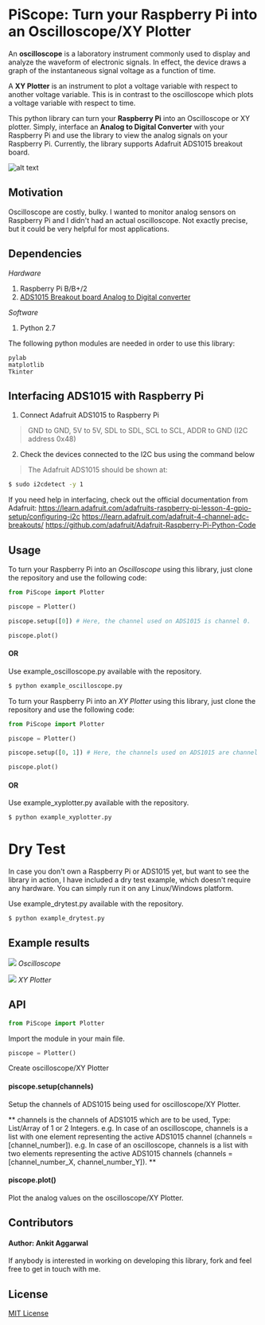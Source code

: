# PiScope: Turn your Raspberry Pi into an Oscilloscope/XY Plotter

An **oscilloscope** is a laboratory instrument commonly used to display and analyze the waveform of electronic signals. In effect, the device draws a graph of the instantaneous signal voltage as a function of time.

A **XY Plotter** is an instrument to plot a voltage variable with respect to another voltage variable. This is in contrast to the oscilloscope which plots a voltage variable with respect to time.

This python library can turn your **Raspberry Pi** into an Oscilloscope or XY plotter. Simply, interface an **Analog to Digital Converter** with your Raspberry Pi and use the library to view the analog signals on your Raspberry Pi. Currently, the library supports Adafruit ADS1015 breakout board. 

![alt text](https://learn.adafruit.com/system/guides/images/000/000/195/medium800/summary.jpg "Raspberry Pi with ADS1015")

## Motivation
Oscilloscope are costly, bulky. I wanted to monitor analog sensors on Raspberry Pi and I didn't had an actual oscilloscope. Not exactly precise, but it could be very helpful for most applications.

## Dependencies
*Hardware*
1. Raspberry Pi B/B+/2
2. [ADS1015 Breakout board Analog to Digital converter](http://www.adafruit.com/product/1083)

*Software*
1. Python 2.7

The following python modules are needed in order to use this library:

```
pylab
matplotlib
Tkinter
```

## Interfacing ADS1015 with Raspberry Pi

1. Connect Adafruit ADS1015 to Raspberry Pi
> GND to GND, 5V to 5V, SDL to SDL, SCL to SCL, ADDR to GND (I2C address 0x48)
2. Check the devices connected to the I2C bus using the command below
> The Adafruit ADS1015 should be shown at: 
```sh
$ sudo i2cdetect -y 1
```

If you need help in interfacing, check out the official documentation from Adafruit:
https://learn.adafruit.com/adafruits-raspberry-pi-lesson-4-gpio-setup/configuring-i2c
https://learn.adafruit.com/adafruit-4-channel-adc-breakouts/
https://github.com/adafruit/Adafruit-Raspberry-Pi-Python-Code 

## Usage

To turn your Raspberry Pi into an *Oscilloscope* using this library, just clone the repository and use the following code:

```python
from PiScope import Plotter

piscope = Plotter()

piscope.setup([0]) # Here, the channel used on ADS1015 is channel 0.

piscope.plot()
```

#### OR

Use example_oscilloscope.py available with the repository.
```sh
$ python example_oscilloscope.py
```

To turn your Raspberry Pi into an *XY Plotter* using this library, just clone the repository and use the following code:

```python
from PiScope import Plotter

piscope = Plotter()

piscope.setup([0, 1]) # Here, the channels used on ADS1015 are channel 0 (X) and channel 1 (Y).

piscope.plot()
```

#### OR

Use example_xyplotter.py available with the repository.
```sh
$ python example_xyplotter.py
```

# Dry Test

In case you don't own a Raspberry Pi or ADS1015 yet, but want to see the library in action, I have included a dry test example, which doesn't require any hardware. You can simply run it on any Linux/Windows platform.

Use example_drytest.py available with the repository.

```sh
$ python example_drytest.py
```

## Example results

![](https://raw.githubusercontent.com/ankitaggarwal011/PiScope/master/example_oscilloscope.png)
*Oscilloscope*


![](https://raw.githubusercontent.com/ankitaggarwal011/PiScope/master/example_xyplotter.png)
*XY Plotter*

## API
```python
from PiScope import Plotter
```
Import the module in your main file.

```python
piscope = Plotter()
```
Create oscilloscope/XY Plotter

#### piscope.setup(channels)
Setup the channels of ADS1015 being used for oscilloscope/XY Plotter.

**
channels is the channels of ADS1015 which are to be used, Type: List/Array of 1 or 2 Integers.
e.g. In case of an oscilloscope, channels is a list with one element representing the active ADS1015 channel (channels = [channel_number]).
e.g. In case of an oscilloscope, channels is a list with two elements representing the active ADS1015 channels (channels = [channel_number_X, channel_number_Y]).
**

#### piscope.plot()
Plot the analog values on the oscilloscope/XY Plotter.

## Contributors

#### Author: Ankit Aggarwal

If anybody is interested in working on developing this library, fork and feel free to get in touch with me.

## License

[MIT License](https://github.com/ankitaggarwal011/PiScope/blob/master/LICENSE)